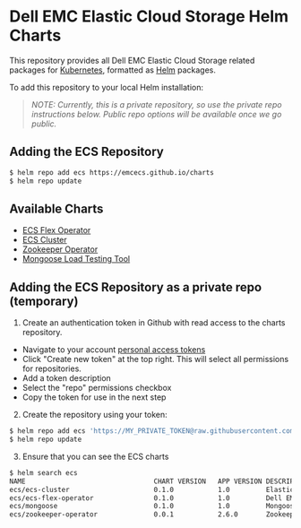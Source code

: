 # Dell EMC Elastic Cloud Storage Helm Charts

This repository provides all Dell EMC Elastic Cloud Storage related packages for [Kubernetes](http://kubernetes.io), formatted as [Helm](https://helm.sh) packages.

To add this repository to your local Helm installation:

> *_NOTE: Currently, this is a private repository, so use the private repo instructions below. Public repo options will be available once we go public._*

## Adding the ECS Repository

```bash
$ helm repo add ecs https://emcecs.github.io/charts
$ helm repo update
```
## Available Charts

* [ECS Flex Operator](ecs-flex-operator)
* [ECS Cluster](ecs-cluster)
* [Zookeeper Operator](zookeeper-operator)
* [Mongoose Load Testing Tool](mongoose)

## Adding the ECS Repository as a private repo (temporary)

1. Create an authentication token in Github with read access to the charts repository.

  - Navigate to your account [personal access tokens](https://github.com/settings/tokens)
  - Click "Create new token" at the top right. This will select all permissions for repositories.
  - Add a token description
  - Select the "repo" permissions checkbox
  - Copy the token for use in the next step

2. Create the repository using your token:

```bash
$ helm repo add ecs 'https://MY_PRIVATE_TOKEN@raw.githubusercontent.com/EMCECS/charts/master/docs'
$ helm repo update
```

3. Ensure that you can see the ECS charts

```bash
$ helm search ecs
NAME                            	CHART VERSION	APP VERSION	DESCRIPTION
ecs/ecs-cluster                 	0.1.0        	1.0        	Elastic Cloud Storage is a highly scalable, S3 compatible...
ecs/ecs-flex-operator           	0.1.0        	1.0        	Dell EMC Elastic Cloud Storage is highly scalable, and hi...
ecs/mongoose                    	0.1.0        	1.0        	Mongoose is a horizontally scalable and configurable S3 p...
ecs/zookeeper-operator          	0.0.1        	2.6.0      	Zookeeper operator deploys a custom resource for a zookee...
```
